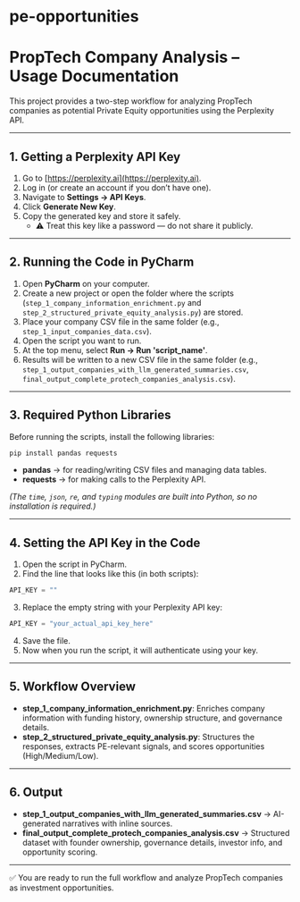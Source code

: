 # pe-opportunities
# PropTech Company Analysis – Usage Documentation

This project provides a two-step workflow for analyzing PropTech companies as potential Private Equity opportunities using the Perplexity API.

---

## 1. Getting a Perplexity API Key
1. Go to [https://perplexity.ai](https://perplexity.ai).
2. Log in (or create an account if you don’t have one).
3. Navigate to **Settings → API Keys**.
4. Click **Generate New Key**.
5. Copy the generated key and store it safely.
   - ⚠️ Treat this key like a password — do not share it publicly.

---

## 2. Running the Code in PyCharm
1. Open **PyCharm** on your computer.
2. Create a new project or open the folder where the scripts (`step_1_company_information_enrichment.py` and `step_2_structured_private_equity_analysis.py`) are stored.
3. Place your company CSV file in the same folder (e.g., `step_1_input_companies_data.csv`).
4. Open the script you want to run.
5. At the top menu, select **Run → Run 'script_name'**.
6. Results will be written to a new CSV file in the same folder (e.g., `step_1_output_companies_with_llm_generated_summaries.csv`, `final_output_complete_protech_companies_analysis.csv`).

---

## 3. Required Python Libraries
Before running the scripts, install the following libraries:

```bash
pip install pandas requests
```

- **pandas** → for reading/writing CSV files and managing data tables.
- **requests** → for making calls to the Perplexity API.

*(The `time`, `json`, `re`, and `typing` modules are built into Python, so no installation is required.)*

---

## 4. Setting the API Key in the Code
1. Open the script in PyCharm.
2. Find the line that looks like this (in both scripts):

```python
API_KEY = ""
```

3. Replace the empty string with your Perplexity API key:

```python
API_KEY = "your_actual_api_key_here"
```

4. Save the file.
5. Now when you run the script, it will authenticate using your key.

---

## 5. Workflow Overview
- **step_1_company_information_enrichment.py**: Enriches company information with funding history, ownership structure, and governance details.
- **step_2_structured_private_equity_analysis.py**: Structures the responses, extracts PE-relevant signals, and scores opportunities (High/Medium/Low).

---

## 6. Output
- **step_1_output_companies_with_llm_generated_summaries.csv** → AI-generated narratives with inline sources.
- **final_output_complete_protech_companies_analysis.csv** → Structured dataset with founder ownership, governance details, investor info, and opportunity scoring.

---

✅ You are ready to run the full workflow and analyze PropTech companies as investment opportunities.
